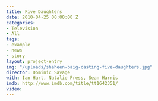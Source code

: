 ```yaml
---
title: Five Daughters
date: 2010-04-25 00:00:00 Z
categories:
- Television
- All
tags:
- example
- news
- story
layout: project-entry
img: "/uploads/shaheen-baig-casting-five-daughters.jpg"
director: Dominic Savage
with: Ian Hart, Natalie Press, Sean Harris
imdb: http://www.imdb.com/title/tt1642351/
video: 
---
```


